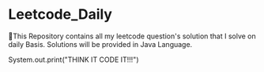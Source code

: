 # Leetcode_Daily

🔗This Repository contains all my leetcode question's solution that I solve on daily Basis. 
Solutions will be provided in Java Language.

System.out.print("THINK IT CODE IT!!!")
